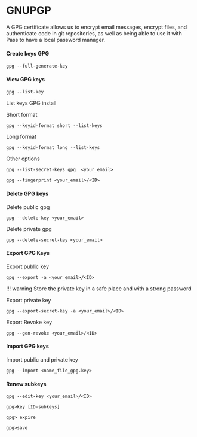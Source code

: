 # GNUPGP

A GPG certificate allows us to encrypt email messages, encrypt files, and authenticate code in git repositories, as well as being able to use it with Pass to have a local password manager.


#### Create keys GPG 
```
gpg --full-generate-key
```

#### View GPG keys
```
gpg --list-key
```

List keys GPG install 

Short format
```
gpg --keyid-format short --list-keys
```

Long format
```
gpg --keyid-format long --list-keys
```

Other options 
```
gpg --list-secret-keys gpg  <your_email>
```

```
gpg --fingerprint <your_email>/<ID>
```
 
#### Delete GPG keys

Delete public gpg
``` 
gpg --delete-key <your_email>
```

Delete private gpg
```
gpg --delete-secret-key <your_email>
```


#### Export GPG Keys

Export public key
```
gpg --export -a <your_email>/<ID>
```

!!! warning
    Store the private key in a safe place and with a strong password

Export private key 
```
gpg --export-secret-key -a <your_email>/<ID>
```

Export Revoke key
```
gpg --gen-revoke <your_email>/<ID>
```

#### Import GPG keys
Import public and private key 
```
gpg --import <name_file_gpg.key>
```

#### Renew subkeys 

```
gpg --edit-key <your_email>/<ID>

gpg>key [ID-subkeys] 

gpg> expire 

gpg>save
```

